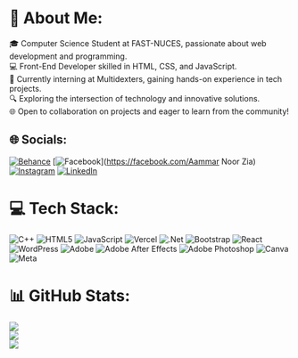 # 💫 About Me:
🎓 Computer Science Student at FAST-NUCES, passionate about web development and programming.<br>💻 Front-End Developer skilled in HTML, CSS, and JavaScript.<br>🌱 Currently interning at Multidexters, gaining hands-on experience in tech projects.<br>🔍 Exploring the intersection of technology and innovative solutions.<br>🌐 Open to collaboration on projects and eager to learn from the community!


## 🌐 Socials:
[![Behance](https://img.shields.io/badge/Behance-1769ff?logo=behance&logoColor=white)](https://behance.net/AmmarNoorZia) [![Facebook](https://img.shields.io/badge/Facebook-%231877F2.svg?logo=Facebook&logoColor=white)](https://facebook.com/Aammar Noor Zia) [![Instagram](https://img.shields.io/badge/Instagram-%23E4405F.svg?logo=Instagram&logoColor=white)](https://instagram.com/aammarnz) [![LinkedIn](https://img.shields.io/badge/LinkedIn-%230077B5.svg?logo=linkedin&logoColor=white)](https://linkedin.com/in/https://www.linkedin.com/in/ammar-noor-zia-913209324/) 

# 💻 Tech Stack:
![C++](https://img.shields.io/badge/c++-%2300599C.svg?style=flat&logo=c%2B%2B&logoColor=white) ![HTML5](https://img.shields.io/badge/html5-%23E34F26.svg?style=flat&logo=html5&logoColor=white) ![JavaScript](https://img.shields.io/badge/javascript-%23323330.svg?style=flat&logo=javascript&logoColor=%23F7DF1E) ![Vercel](https://img.shields.io/badge/vercel-%23000000.svg?style=flat&logo=vercel&logoColor=white) ![.Net](https://img.shields.io/badge/.NET-5C2D91?style=flat&logo=.net&logoColor=white) ![Bootstrap](https://img.shields.io/badge/bootstrap-%238511FA.svg?style=flat&logo=bootstrap&logoColor=white) ![React](https://img.shields.io/badge/react-%2320232a.svg?style=flat&logo=react&logoColor=%2361DAFB) ![WordPress](https://img.shields.io/badge/WordPress-%23117AC9.svg?style=flat&logo=WordPress&logoColor=white) ![Adobe](https://img.shields.io/badge/adobe-%23FF0000.svg?style=flat&logo=adobe&logoColor=white) ![Adobe After Effects](https://img.shields.io/badge/Adobe%20After%20Effects-9999FF.svg?style=flat&logo=Adobe%20After%20Effects&logoColor=white) ![Adobe Photoshop](https://img.shields.io/badge/adobe%20photoshop-%2331A8FF.svg?style=flat&logo=adobe%20photoshop&logoColor=white) ![Canva](https://img.shields.io/badge/Canva-%2300C4CC.svg?style=flat&logo=Canva&logoColor=white) ![Meta](https://img.shields.io/badge/Meta-%230467DF.svg?style=flat&logo=Meta&logoColor=white)
# 📊 GitHub Stats:
![](https://github-readme-stats.vercel.app/api?username=AmmarNoorZia&theme=dark&hide_border=false&include_all_commits=false&count_private=false)<br/>
![](https://github-readme-streak-stats.herokuapp.com/?user=AmmarNoorZia&theme=dark&hide_border=false)<br/>
![](https://github-readme-stats.vercel.app/api/top-langs/?username=AmmarNoorZia&theme=dark&hide_border=false&include_all_commits=false&count_private=false&layout=compact)

<!-- Proudly created with GPRM ( https://gprm.itsvg.in ) -->